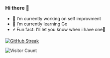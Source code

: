 ### Hi there 👋

- 🔭 I’m currently working on self improvment
- 🌱 I’m currently learning Go
- ⚡ Fun fact: I'll let you know when i have one🫠
  
[![GitHub Streak](https://streak-stats.demolab.com/?user=Dontpingforgank)](https://git.io/streak-stats)

![Visitor Count](https://profile-counter.glitch.me/Dontpingforgank/count.svg)

